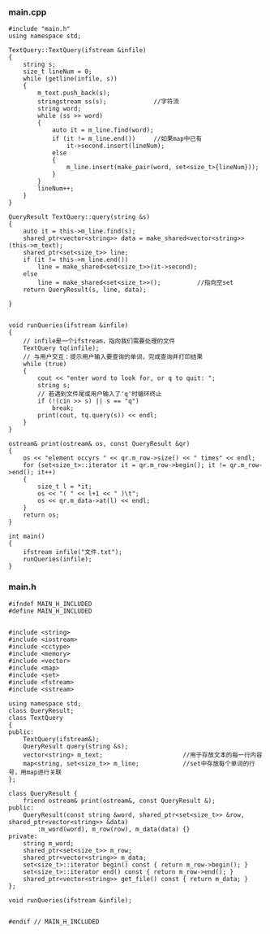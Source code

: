 ### **main.cpp**

	#include "main.h"
	using namespace std;
	
	TextQuery::TextQuery(ifstream &infile)
	{
		string s;
		size_t lineNum = 0;
		while (getline(infile, s))
		{
			m_text.push_back(s);
			stringstream ss(s);				//字符流
			string word;
			while (ss >> word)
			{
				auto it = m_line.find(word);
				if (it != m_line.end())		//如果map中已有
					it->second.insert(lineNum);
				else
				{
					m_line.insert(make_pair(word, set<size_t>{lineNum}));
				}
			}
			lineNum++;
		}
	}
	
	QueryResult TextQuery::query(string &s)
	{
		auto it = this->m_line.find(s);
		shared_ptr<vector<string>> data = make_shared<vector<string>>(this->m_text);
		shared_ptr<set<size_t>> line;
		if (it != this->m_line.end())
			line = make_shared<set<size_t>>(it->second);
		else
			line = make_shared<set<size_t>>();			//指向空set
		return QueryResult(s, line, data);
	
	}
	
	
	void runQueries(ifstream &infile)
	{
		// infile是一个ifstream，指向我们需要处理的文件
		TextQuery tq(infile);
		// 与用户交互：提示用户输入要查询的单词，完成查询并打印结果
		while (true)
		{
			cout << "enter word to look for, or q to quit: ";
			string s;
			// 若遇到文件尾或用户输入了'q'时循环终止
			if (!(cin >> s) || s == "q")
				break;
			print(cout, tq.query(s)) << endl;
		}
	}
	
	ostream& print(ostream& os, const QueryResult &qr)
	{
		os << "element occyrs " << qr.m_row->size() << " times" << endl;
		for (set<size_t>::iterator it = qr.m_row->begin(); it != qr.m_row->end(); it++)
		{
			size_t l = *it;
			os << "( " << l+1 << " )\t";
			os << qr.m_data->at(l) << endl;
		}
		return os;
	}
	
	int main()
	{
		ifstream infile("文件.txt");
		runQueries(infile);
	}


### **main.h**

	#ifndef MAIN_H_INCLUDED
	#define MAIN_H_INCLUDED
	
	
	#include <string>
	#include <iostream>
	#include <cctype>
	#include <memory>
	#include <vector>
	#include <map>
	#include <set>
	#include <fstream>
	#include <sstream>
	
	using namespace std;
	class QueryResult;
	class TextQuery
	{
	public:
		TextQuery(ifstream&);
		QueryResult query(string &s);
		vector<string> m_text;						//用于存放文本的每一行内容
		map<string, set<size_t>> m_line;			//set中存放每个单词的行号，用map进行关联
	};
	
	class QueryResult {
		friend ostream& print(ostream&, const QueryResult &);
	public:
		QueryResult(const string &word, shared_ptr<set<size_t>> &row, shared_ptr<vector<string>> &data)
			:m_word(word), m_row(row), m_data(data) {}
	private:
		string m_word;
		shared_ptr<set<size_t>> m_row;
		shared_ptr<vector<string>> m_data;
		set<size_t>::iterator begin() const { return m_row->begin(); }
		set<size_t>::iterator end() const { return m_row->end(); }
		shared_ptr<vector<string>> get_file() const { return m_data; }
	};
	
	void runQueries(ifstream &infile);
	
	
	#endif // MAIN_H_INCLUDED